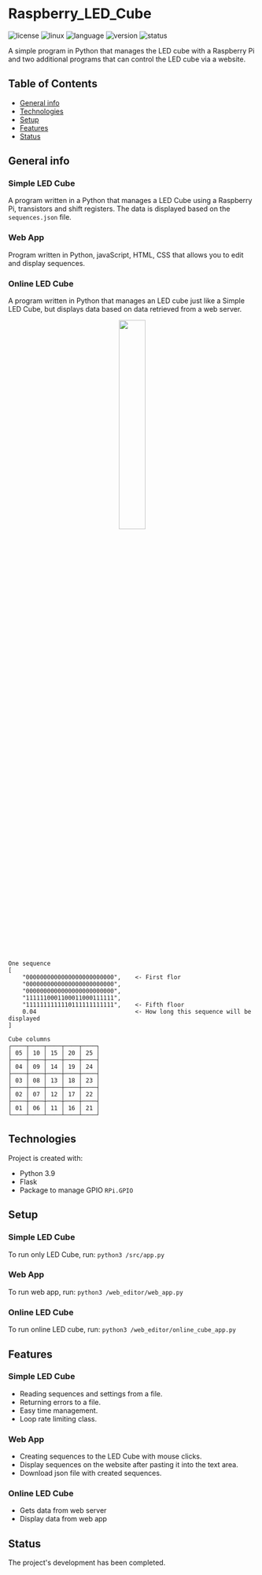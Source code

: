 # Raspberry_LED_Cube

![license](https://img.shields.io/badge/license-MIT-blue)
![linux](https://img.shields.io/badge/os-Linux-green)
![language](https://img.shields.io/badge/language-Python3.9-blue)
![version](https://img.shields.io/badge/version-1.0.0-success)
![status](https://img.shields.io/badge/status-production-green)

A simple program in Python that manages the LED cube with a Raspberry Pi and two additional programs that can control the LED cube via a website.

## Table of Contents
* [General info](#general-info)
* [Technologies](#technologies)
* [Setup](#setup)
* [Features](#features)
* [Status](#status)

## General info
### Simple LED Cube
A program written in a Python that manages a LED Cube using a Raspberry Pi, transistors and shift registers.
The data is displayed based on the `sequences.json` file.
### Web App
Program written in Python, javaScript, HTML, CSS that allows you to edit and display sequences.
### Online LED Cube
A program written in Python that manages an LED cube just like a Simple LED Cube, but displays data based on data retrieved from a web server.

<p align="center" width="100%">
    <img width="33%" src="https://github.com/Miklakapi/Raspberry_LED_Cube/blob/master/led_cube.gif"> 
</p>

```
One sequence
[
    "0000000000000000000000000",    <- First flor
    "0000000000000000000000000",
    "0000000000000000000000000",
    "1111110001100011000111111",
    "1111111111110111111111111",    <- Fifth floor
    0.04                            <- How long this sequence will be displayed
]

Cube columns
┌────┬────┬────┬────┬────┐
│ 05 │ 10 │ 15 │ 20 │ 25 │
├────┼────┼────┼────┼────┤
│ 04 │ 09 │ 14 │ 19 │ 24 │
├────┼────┼────┼────┼────┤
│ 03 │ 08 │ 13 │ 18 │ 23 │
├────┼────┼────┼────┼────┤
│ 02 │ 07 │ 12 │ 17 │ 22 │
├────┼────┼────┼────┼────┤
│ 01 │ 06 │ 11 │ 16 │ 21 │
└────┴────┴────┴────┴────┘
```
## Technologies
Project is created with:

* Python 3.9
* Flask
* Package to manage GPIO `RPi.GPIO`

## Setup
### Simple LED Cube
To run only LED Cube, run:
```python3 /src/app.py```
### Web App
To run web app, run:
```python3 /web_editor/web_app.py```
### Online LED Cube
To run online LED cube, run:
```python3 /web_editor/online_cube_app.py```

## Features
### Simple LED Cube
* Reading sequences and settings from a file.
* Returning errors to a file.
* Easy time management.
* Loop rate limiting class.
### Web App
* Creating sequences to the LED Cube with mouse clicks.
* Display sequences on the website after pasting it into the text area.
* Download json file with created sequences.
### Online LED Cube
* Gets data from web server
* Display data from web app

## Status
The project's development has been completed.
